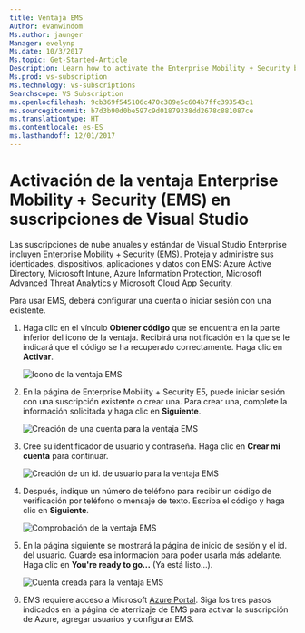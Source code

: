 ```yaml
---
title: Ventaja EMS
Author: evanwindom
Ms.author: jaunger
Manager: evelynp
Ms.date: 10/3/2017
Ms.topic: Get-Started-Article
Description: Learn how to activate the Enterprise Mobility + Security benefit included in your Visual Studio subscription.
Ms.prod: vs-subscription
Ms.technology: vs-subscriptions
Searchscope: VS Subscription
ms.openlocfilehash: 9cb369f545106c470c389e5c604b7ffc393543c1
ms.sourcegitcommit: b7d3b90d0be597c9d01879338dd2678c881087ce
ms.translationtype: HT
ms.contentlocale: es-ES
ms.lasthandoff: 12/01/2017
---
```

# <a name="activating-the-enterprise-mobility--security-ems-benefit-in-visual-studio-subscriptions"></a>Activación de la ventaja Enterprise Mobility + Security (EMS) en suscripciones de Visual Studio
Las suscripciones de nube anuales y estándar de Visual Studio Enterprise incluyen Enterprise Mobility + Security (EMS).  Proteja y administre sus identidades, dispositivos, aplicaciones y datos con EMS: Azure Active Directory, Microsoft Intune, Azure Information Protection, Microsoft Advanced Threat Analytics y Microsoft Cloud App Security.  

Para usar EMS, deberá configurar una cuenta o iniciar sesión con una existente. 
1.  Haga clic en el vínculo **Obtener código** que se encuentra en la parte inferior del icono de la ventaja.   Recibirá una notificación en la que se le indicará que el código se ha recuperado correctamente.  Haga clic en **Activar**. 

    ![Icono de la ventaja EMS](_img\vs-ems\vs-ems-tile.png)

2.  En la página de Enterprise Mobility + Security E5, puede iniciar sesión con una suscripción existente o crear una.  Para crear una, complete la información solicitada y haga clic en **Siguiente**. 

    ![Creación de una cuenta para la ventaja EMS](_img\vs-ems\vs-ems-create-account-cropped.png)

3. Cree su identificador de usuario y contraseña.  Haga clic en **Crear mi cuenta** para continuar.

    ![Creación de un id. de usuario para la ventaja EMS](_img\vs-ems\vs-ems-userID-cropped.png)

4.  Después, indique un número de teléfono para recibir un código de verificación por teléfono o mensaje de texto.  Escriba el código y haga clic en **Siguiente**.

    ![Comprobación de la ventaja EMS](_img\vs-ems\vs-ems-robot-cropped.png)

5.  En la página siguiente se mostrará la página de inicio de sesión y el id. del usuario.  Guarde esa información para poder usarla más adelante.  Haga clic en **You're ready to go…** (Ya está listo…).

    ![Cuenta creada para la ventaja EMS](_img\vs-ems\vs-ems-save-info-cropped.png)

6.  EMS requiere acceso a Microsoft [Azure Portal](https://azure.microsoft.com).  Siga los tres pasos indicados en la página de aterrizaje de EMS para activar la suscripción de Azure, agregar usuarios y configurar EMS.

